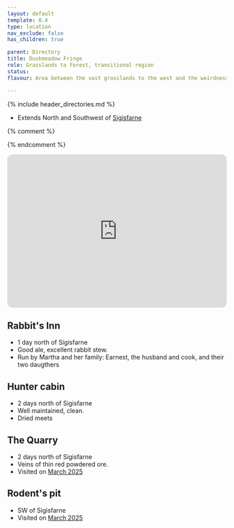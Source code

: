 ```yaml
---
layout: default
template: 0.4
type: location
nav_exclude: false
has_children: true

parent: Directory
title: Duskmeadow Fringe
role: Grasslands to Forest, transitional region
status: 
flavour: Area between the vast grasslands to the west and the weirdness of the eastern forest. Home to a Skeleton Giant, poisonous Aveva spores & pumas.

---
```


{% include header_directories.md %}

- Extends North and Southwest of [Sigisfarne](../Sigisfarne/index.md)

{% comment %} 

{% endcomment %} 

<iframe style="border-radius:12px" src="https://petracoding.github.io/pinterest/board.html?link=estevaoseco/unsettled/duskmeadowfringe/&hideHeader=1&hideFooter=1&transparent=1" width="100%" height="352" style="color-scheme: site" frameBorder="0" allowfullscreen=""></iframe>

## Rabbit's Inn

- 1 day north of Sigisfarne
- Good ale, excellent rabbit stew.
- Run by Martha and her family: Earnest, the husband and cook, and their two daugthers

## Hunter cabin

- 2 days north of Sigisfarne
- Well maintained, clean.
- Dried meets

## The Quarry

- 2 days north of Sigisfarne
- Veins of thin red powdered ore.
- Visited on [March 2025](../../campaigns/Book_01/ep_002.md)

## Rodent's pit

- SW of Sigisfarne
- Visited on [March 2025](../../campaigns/Book_01/ep_004.md)